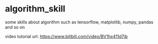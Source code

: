 # algorithm_skill
some skills about algorithm
such as tensorflow, matplotlib, numpy, pandas and so on

video tutorial url: https://www.bilibili.com/video/BV1hx411d7jb
